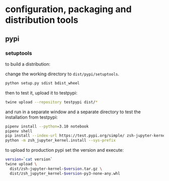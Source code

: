 # configuration, packaging and distribution tools

## pypi

### setuptools

to build a distribution:

change the working directory to `dist/pypi/setuptools`.

```zsh
python setup.py sdist bdist_wheel
```

then to test it, upload it to testpypi:

```zsh
twine upload --repository testpypi dist/*
```

and run in a separate window and a separate directory to test the
installation from testpypi:

```zsh
pipenv install --python=3.10 notebook
pipenv shell
pip install --index-url https://test.pypi.org/simple/ zsh-jupyter-kernel
python -m zsh_jupyter_kernel.install --sys-prefix
```

to upload to production pypi set the version and execute:

```zsh
version=`cat version`
twine upload \
  dist/zsh-jupyter-kernel-$version.tar.gz \
  dist/zsh_jupyter_kernel-$version-py3-none-any.whl
```
